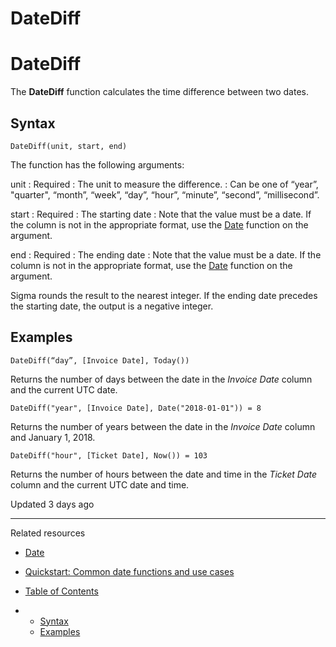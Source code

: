 # DateDiff

# DateDiff

The **DateDiff** function calculates the time difference between two dates.

## Syntax

`DateDiff(unit, start, end)`

The function has the following arguments:

unit
:   Required
:   The unit to measure the difference.
:   Can be one of “year”, "quarter", “month”, “week”, “day”, “hour”, “minute”, “second”, “millisecond”.

start
:   Required
:   The starting date
:   Note that the value must be a date. If the column is not in the appropriate format, use the [Date](/docs/date) function on the argument.

end
:   Required
:   The ending date
:   Note that the value must be a date. If the column is not in the appropriate format, use the [Date](/docs/date) function on the argument.

Sigma rounds the result to the nearest integer. If the ending date precedes the starting date, the output is a negative integer.

## Examples

```
DateDiff(“day”, [Invoice Date], Today())
```

Returns the number of days between the date in the *Invoice Date* column and the current UTC date.

```
DateDiff("year", [Invoice Date], Date("2018-01-01")) = 8
```

Returns the number of years between the date in the *Invoice Date* column and January 1, 2018.

```
DateDiff("hour", [Ticket Date], Now()) = 103
```

Returns the number of hours between the date and time in the *Ticket Date* column and the current UTC date and time.

Updated 3 days ago

---

Related resources

* [Date](/docs/date)
* [Quickstart: Common date functions and use cases](https://quickstarts.sigmacomputing.com/guide/common_date_functions_and_use_cases)

* [Table of Contents](#)
* + [Syntax](#syntax)
  + [Examples](#examples)